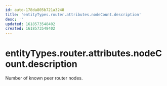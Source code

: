 ```yaml
---
id: auto-178da805b721a3248
title: 'entityTypes.router.attributes.nodeCount.description'
desc: ''
updated: 1618573548402
created: 1618573548402
---
```

# entityTypes.router.attributes.nodeCount.description

Number of known peer router nodes.